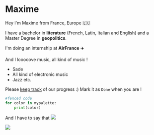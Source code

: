 # Maxime
Hey I'm Maxime from France, Europe 🇪🇺

I have a bachelor in **literature** (French, Latin, Italian and English) and a Master Degree in **geopolitics**.

I'm doing an internship at **AirFrance** ✈️

And I looooove music, all kind of music !
- Sade
- All kind of electronic music
- Jazz etc.

Please [keep track](https://docs.google.com/spreadsheets/d/1yxYZUc3EF3g-xxgUWgwsrcvGWR4kpmhlm8cFWA6doQU/edit#gid=0) of our progress :)
Mark it as `Done` when you are !

```python 
#fenced code
for color in mypalette:
    print(color)
```
And I have to say that <img src="https://render.githubusercontent.com/render/math?math=e^{i \pi} = -2">


![](https://media.giphy.com/media/JcSvQuMugClLW/giphy.gif)
